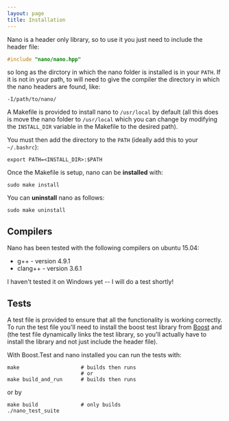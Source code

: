 ```yaml
---
layout: page
title: Installation
---
```


Nano is a header only library, so to use it you just need to include the header file:

```.cpp
#include "nano/nano.hpp"
```

so long as the dirctory in which the nano folder is installed is in your ```PATH```. If it is not in your
path, to will need to give the compiler the directory in which the nano headers are found, like:

```
-I/path/to/nano/
```

A Makefile is provided to install nano to ```/usr/local``` by default (all this does is move the nano folder to 
```/usr/local``` which you can change by modifying the ```INSTALL_DIR``` variable in the Makefile to the desired
 path). 

You must then add the directory to the ```PATH``` (ideally add this to your ```~/.bashrc```):

```
export PATH=<INSTALL_DIR>:$PATH
```

Once the Makefile is setup, nano can be __installed__ with:

```
sudo make install
```

You can __uninstall__ nano as follows:

```
sudo make uninstall
```

## Compilers

Nano has been tested with the following compilers on ubuntu 15.04:

* g++ - version 4.9.1
* clang++ - version 3.6.1

I haven't tested it on Windows yet -- I will do a test shortly!

## Tests

A test file is provided to ensure that all the functionality is working correctly.
To run the test file you'll need to install the boost test library from [Boost](http://www.boost.org/) and 
(the test file dynamically links the test library, so you'll actually have to install the library and not 
just include the header file).

With Boost.Test and nano installed you can run the tests with:

```
make                    # builds then runs
                        # or
make build_and_run      # builds then runs
```

or by

```
make build              # only builds
./nano_test_suite       
```
